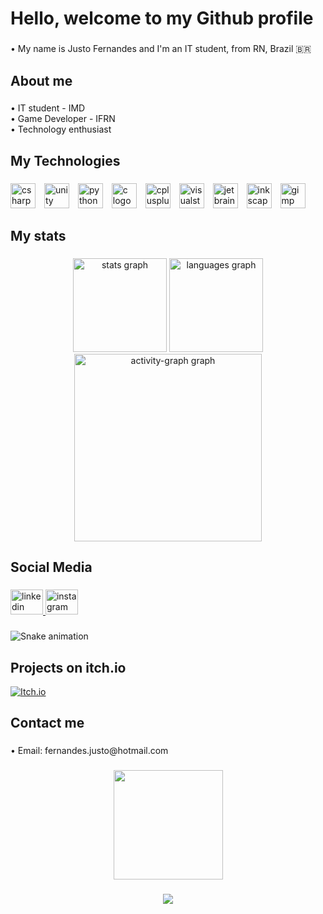 <h1 align="left">Hello, welcome to my Github profile</h1>

###

<p align="left"> • My name is Justo Fernandes and I'm an IT student, from RN, Brazil 🇧🇷</p>

###

<h2 align="left">About me</h2>

###

<p align="left"> • IT student - IMD<br> • Game Developer - IFRN<br> • Technology enthusiast</p>

###

<h2 align="left">My Technologies</h2>

###

<div align="left">
  <img src="https://cdn.jsdelivr.net/gh/devicons/devicon/icons/csharp/csharp-original.svg" height="40" width="40" style="margin-right: 10px;" alt="csharp logo" />
  <img src="https://cdn.jsdelivr.net/gh/devicons/devicon/icons/unity/unity-original.svg" height="40" width="40" style="margin-right: 10px;" alt="unity logo" />
  <img src="https://cdn.jsdelivr.net/gh/devicons/devicon/icons/python/python-original.svg" height="40" width="40" style="margin-right: 10px;" alt="python logo" />
  <img src="https://cdn.jsdelivr.net/gh/devicons/devicon/icons/c/c-original.svg" height="40" width="40" style="margin-right: 10px;" alt="c logo" />
  <img src="https://cdn.jsdelivr.net/gh/devicons/devicon/icons/cplusplus/cplusplus-original.svg" height="40" width="40" style="margin-right: 10px;" alt="cplusplus logo" />
  <img src="https://cdn.jsdelivr.net/gh/devicons/devicon/icons/visualstudio/visualstudio-plain.svg" height="40" width="40" style="margin-right: 10px;" alt="visualstudio logo" />
  <img src="https://cdn.jsdelivr.net/gh/devicons/devicon/icons/jetbrains/jetbrains-original.svg" height="40" width="40" style="margin-right: 10px;" alt="jetbrains logo" />
  <img src="https://cdn.jsdelivr.net/gh/devicons/devicon/icons/inkscape/inkscape-original.svg" height="40" width="40" style="margin-right: 10px;" alt="inkscape logo" />
  <img src="https://cdn.jsdelivr.net/gh/devicons/devicon/icons/gimp/gimp-original.svg" height="40" width="40" style="margin-right: 10px;" alt="gimp logo" />
</div>

###

<h2 align="left">My stats</h2>

###

<div align="center">
  <img src="https://github-readme-stats.vercel.app/api?username=justofernandes&hide_title=false&hide_rank=false&show_icons=true&include_all_commits=true&count_private=true&disable_animations=false&theme=tokyonight&locale=en&hide_border=false&order=1" height="150" alt="stats graph" />
  <img src="https://github-readme-stats.vercel.app/api/top-langs?username=justofernandes&locale=en&hide_title=false&layout=compact&card_width=320&langs_count=2&theme=tokyonight&hide_border=false&order=2" height="150" alt="languages graph" />
  <img src="https://github-readme-activity-graph.vercel.app/graph?username=justofernandes&radius=16&theme=tokyo-night&area=true&order=5" height="300" alt="activity-graph graph" />
</div>

###

<h2 align="left">Social Media</h2>

###

<div align="left">
  <a href="https://www.linkedin.com/in/justo-fernandes-09105331b/" target="_blank">
    <img src="https://raw.githubusercontent.com/maurodesouza/profile-readme-generator/master/src/assets/icons/social/linkedin/default.svg" width="52" height="40" alt="linkedin logo" />
  </a>
  <a href="https://www.instagram.com/j.frnnds/" target="_blank">
    <img src="https://raw.githubusercontent.com/maurodesouza/profile-readme-generator/master/src/assets/icons/social/instagram/default.svg" width="52" height="40" alt="instagram logo" />
  </a>
</div>

###

<img src="https://raw.githubusercontent.com/justofernandes/justofernandes/output/snake.svg" alt="Snake animation" />

###

<h2 align="left">Projects on itch.io</h2>

[![Itch.io](https://img.shields.io/badge/Itch.io-FA5C5C?style=for-the-badge&logo=itchdotio&logoColor=white)](https://otsuji.itch.io/)

###

<h2 align="left">Contact me</h2>

###

<p align="left"> • Email: fernandes.justo@hotmail.com</p>

###

<div align="center">
  <img height="175" src="https://media4.giphy.com/media/v1.Y2lkPTc5MGI3NjExaXk5dzVxNndneXJ4d2t0OWcyeGN4ZmhycWkxdG5tZXBoamVrZGRydSZlcD12MV9pbnRlcm5hbF9naWZfYnlfaWQmY3Q9Zw/11KzOet1ElBDz2/giphy.gif" />
</div>

###

<div align="center">
  <img src="https://profile-counter.glitch.me/justofernandes/count.svg?" />
</div>
